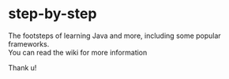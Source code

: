 # step-by-step
The footsteps of learning Java and more, including some popular frameworks.<br>
You can read the wiki for more information

Thank u!

 
